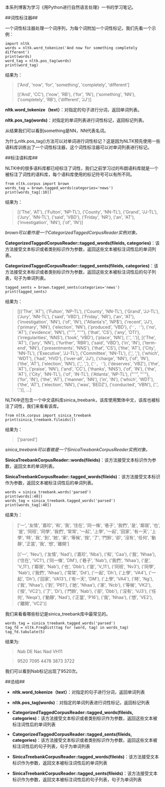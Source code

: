 本系列博客为学习《用Python进行自然语言处理》一书的学习笔记。

##词性标注器##

一个词性标注器处理一个词序列，为每个词附加一个词性标记，我们先看一个示例：

    import nltk
    words = nltk.word_tokenize('And now for something completely different')
    print(words)
    word_tag = nltk.pos_tag(words)
    print(word_tag)

结果为：
> ['And', 'now', 'for', 'something', 'completely', 'different']
> 
> [('And', 'CC'), ('now', 'RB'), ('for', 'IN'), ('something', 'NN'), ('completely', 'RB'), ('different', 'JJ')]

**nltk.word_tokenize（text）**：对指定的句子进行分词，返回单词列表。

**nltk.pos_tag(words)**：对指定的单词列表进行词性标记，返回标记列表。

从结果我们可以看到something是NN，NN代表名词。

为什么nltk.pos_tag()方法可以对单词进行词性标记？这是因为NLTK预先使用一些语料库训练出了一个词性标注器，这个词性标注器可以对单词列表进行标记。

##标注语料库##

NLTK中的很多语料库都已经标注了词性，我们之前学习过的布朗语料库就是一个被标注了词性的语料库，每个语料库使用的标记符号可以有所不同。

    from nltk.corpus import brown
    words_tag = brown.tagged_words(categories='news')
    print(words_tag[:10])

结果为：
> [('The', 'AT'), ('Fulton', 'NP-TL'), ('County', 'NN-TL'), ('Grand', 'JJ-TL'), ('Jury', 'NN-TL'), ('said', 'VBD'), ('Friday', 'NR'), ('an', 'AT'), ('investigation', 'NN'), ('of', 'IN')]

*brown可以看作是一个CategorizedTaggedCorpusReader实例对象。*

**CategorizedTaggedCorpusReader::tagged_words(fileids, categories)**：该方法接受文本标识或者类别标识作为参数，返回这些文本被标注词性后的单词列表。

**CategorizedTaggedCorpusReader::tagged_sents(fileids, categories)**：该方法接受文本标识或者类别标识作为参数，返回这些文本被标注词性后的句子列表，句子为单词列表。
    
    tagged_sents = brown.tagged_sents(categories='news')
    print(tagged_sents)

结果为：
> [[('The', 'AT'), ('Fulton', 'NP-TL'), ('County', 'NN-TL'), ('Grand', 'JJ-TL'), ('Jury', 'NN-TL'), ('said', 'VBD'), ('Friday', 'NR'), ('an', 'AT'), ('investigation', 'NN'), ('of', 'IN'), ("Atlanta's", 'NP$'), ('recent', 'JJ'), ('primary', 'NN'), ('election', 'NN'), ('produced', 'VBD'), ('``', '``'), ('no', 'AT'), ('evidence', 'NN'), ("''", "''"), ('that', 'CS'), ('any', 'DTI'), ('irregularities', 'NNS'), ('took', 'VBD'), ('place', 'NN'), ('.', '.')], [('The', 'AT'), ('jury', 'NN'), ('further', 'RBR'), ('said', 'VBD'), ('in', 'IN'), ('term-end', 'NN'), ('presentments', 'NNS'), ('that', 'CS'), ('the', 'AT'), ('City', 'NN-TL'), ('Executive', 'JJ-TL'), ('Committee', 'NN-TL'), (',', ','), ('which', 'WDT'), ('had', 'HVD'), ('over-all', 'JJ'), ('charge', 'NN'), ('of', 'IN'), ('the', 'AT'), ('election', 'NN'), (',', ','), ('``', '``'), ('deserves', 'VBZ'), ('the', 'AT'), ('praise', 'NN'), ('and', 'CC'), ('thanks', 'NNS'), ('of', 'IN'), ('the', 'AT'), ('City', 'NN-TL'), ('of', 'IN-TL'), ('Atlanta', 'NP-TL'), ("''", "''"), ('for', 'IN'), ('the', 'AT'), ('manner', 'NN'), ('in', 'IN'), ('which', 'WDT'), ('the', 'AT'), ('election', 'NN'), ('was', 'BEDZ'), ('conducted', 'VBN'), ('.', '.')], ...]


NLTK中还包含一个中文语料库sinica_treebank，该库使用繁体中文，该库也被标注了词性，我们来看看该库。

    from nltk.corpus import sinica_treebank
    print(sinica_treebank.fileids())

结果为：
> ['parsed']

*sinica_treebank可以看做是一个SinicaTreebankCorpusReader实例对象。*

**SinicaTreebankCorpusReader::words(fileids)**：该方法接受文本标识作为参数，返回文本的单词列表。

**SinicaTreebankCorpusReader::tagged_words(fileids)**：该方法接受文本标识作为参数，返回文本被标注词性后的单词列表。

    words = sinica_treebank.words('parsed')
    print(words[:40])
    words_tag = sinica_treebank.tagged_words('parsed')
    print(words_tag[:40])

结果为：
> ['一', '友情', '嘉珍', '和', '我', '住在', '同一條', '巷子', '我們', '是', '鄰居', '也', '是', '同班', '同學', '我們', '常常', '一起', '上學', '一起', '回家', '有一天', '上學', '時', '我', '到', '她', '家', '等候', '按', '了', '門鈴', '卻', '沒有', '任何', '動靜', '正當', '我', '想', '離開']
> 
> [('一', 'Neu'), ('友情', 'Nad'), ('嘉珍', 'Nba'), ('和', 'Caa'), ('我', 'Nhaa'), ('住在', 'VC1'), ('同一條', 'DM'), ('巷子', 'Nab'), ('我們', 'Nhaa'), ('是', 'V\_11'), ('鄰居', 'Nab'), ('也', 'Dbb'), ('是', 'V_11'), ('同班', 'Nv3'), ('同學', 'Nab'), ('我們', 'Nhaa'), ('常常', 'Dd'), ('一起', 'Dh'), ('上學', 'VA4'), ('一起', 'Dh'), ('回家', 'VA13'), ('有一天', 'DM'), ('上學', 'VA4'), ('時', 'Ng'), ('我', 'Nhaa'), ('到', 'P61'), ('她', 'Nhaa'), ('家', 'Ncb'), ('等候', 'VK2'), ('按', 'VC2'), ('了', 'Di'), ('門鈴', 'Nab'), ('卻', 'Dbb'), ('沒有', 'VJ3'), ('任何', 'Neqa'), ('動靜', 'Nad'), ('正當', 'P16'), ('我', 'Nhaa'), ('想', 'VE2'), ('離開', 'VC2')]

我们来看看哪些标记是sinica_treebank库中最常见的。

    words_tag = sinica_treebank.tagged_words('parsed')
    tag_fd = nltk.FreqDist(tag for (word, tag) in words_tag)
    tag_fd.tabulate(5)

结果为:

>  Nab   DE  Nac  Nad VH11 

> 9520 7095 4478 3873 3722 

我们可以看到Nab标记出现了9520次。

##总结##

- **nltk.word_tokenize（text）**：对指定的句子进行分词，返回单词列表

- **nltk.pos_tag(words)**：对指定的单词列表进行词性标记，返回标记列表

- **CategorizedTaggedCorpusReader::tagged_words(fileids, categories)**：该方法接受文本标识或者类别标识作为参数，返回这些文本被标注词性后的单词列表

- **CategorizedTaggedCorpusReader::tagged_sents(fileids, categories)**：该方法接受文本标识或者类别标识作为参数，返回这些文本被标注词性后的句子列表，句子为单词列表

- **SinicaTreebankCorpusReader::tagged_words(fileids)**：该方法接受文本标识作为参数，返回文本被标注词性后的单词列表

- **SinicaTreebankCorpusReader::tagged_sents(fileids)**：该方法接受文本标识作为参数，返回文本被标注词性后的句子列表，句子为单词列表
